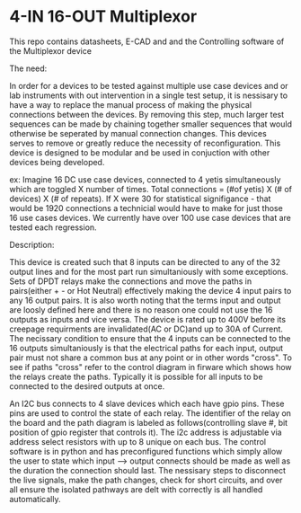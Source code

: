# 4-IN 16-OUT Multiplexor

This repo contains datasheets, E-CAD and and the Controlling software of the Multiplexor device

The need:

In order for a devices to be tested against multiple use case devices and or lab instruments with out intervention in a single test setup, it is nessisary to have a way to replace the manual process of making the physical connections between the devices. By removing this step, much larger test sequences can be made by chaining together smaller sequences that would otherwise be seperated by manual connection changes. This devices serves to remove or greatly reduce the necessity of reconfiguration. This device is designed to be modular and be used in conjuction with other devices being developed. 

ex: Imagine 16 DC use case devices, connected to 4 yetis simultaneously which are toggled X number of times. Total connections = (#of yetis) X (# of devices) X (# of repeats). If X were 30 for statistical signifigance - that would be 1920 connections a technicial would have to make for just those 16 use cases devices. We currently have over 100 use case devices that are tested each regression. 

Description: 

This device is created such that 8 inputs can be directed to any of the 32 output lines and for the most part run simultaniously with some exceptions. Sets of DPDT relays make the connections and move the paths in pairs(either + - or Hot Neutral) effectively making the device 4 input pairs to any 16 output pairs. It is also worth noting that the terms input and output are loosly defined here and there is no reason one could not use the 16 outputs as inputs and vice versa. The device is rated up to 400V before its creepage requirments are invalidated(AC or DC)and up to 30A of Current. The necissary condition to ensure that the 4 inputs can be connected to the 16 outputs simultaniously is that the electrical paths for each input, output pair must not share a common bus at any point or in other words "cross". To see if paths "cross" refer to the control diagram in firware which shows how the relays create the paths. Typically it is possible for all inputs to be connected to the desired outputs at once. 

An I2C bus connects to 4 slave devices which each have gpio pins. These pins are used to control the state of each relay. The identifier of the relay on the board and the path diagram is labeled as follows(controlling slave #, bit position of gpio register that controls it). The i2c address is adjustable via address select resistors with up to 8 unique  on each bus. The control software is in python and has preconfigured functions which simply allow the user to state which input --> output connects should be made as well as the duration the connection should last. The nessisary steps to disconnect the live signals, make the path changes, check for short circuits, and over all ensure the isolated pathways are delt with correctly is all handled automatically. 

